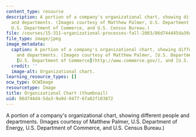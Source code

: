 ```yaml
---
content_type: resource
description: A portion of a company's organizational chart, showing different people
  and departments. (Images courtesy of Matthew Palmer, U.S. Department of Energy,
  U.S. Department of Commerce, and U.S. Census Bureau.)
file: /courses/15-311-organizational-processes-fall-2003/86d744d45da39a9d94776fa02f103872_15-311f03-th.jpg
file_type: image/jpeg
image_metadata:
  caption: A portion of a company's organizational chart, showing different people
    and departments. (Images courtesy of Matthew Palmer, [U.S. Department of Energy](http://www.doedigitalarchive.doe.gov/),
    [U.S. Department of Commerce](http://www.commerce.gov/), and [U.S. Census Bureau](https://www.census.gov/).)
  credit: ''
  image-alt: Organizational chart.
learning_resource_types: []
ocw_type: OCWImage
resourcetype: Image
title: Organizational Chart (thumbnail)
uid: 86d744d4-5da3-9a9d-9477-6fa02f103872
---
```

A portion of a company's organizational chart, showing different people and departments. (Images courtesy of Matthew Palmer, U.S. Department of Energy, U.S. Department of Commerce, and U.S. Census Bureau.)

